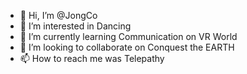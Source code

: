 - 👋 Hi, I’m @JongCo
- 👀 I’m interested in Dancing
- 🌱 I’m currently learning Communication on VR World
- 💞️ I’m looking to collaborate on Conquest the EARTH
- 📫 How to reach me was Telepathy

<!---
JongCo/JongCo is a ✨ special ✨ repository because its `README.md` (this file) appears on your GitHub profile.
You can click the Preview link to take a look at your changes.
--->

